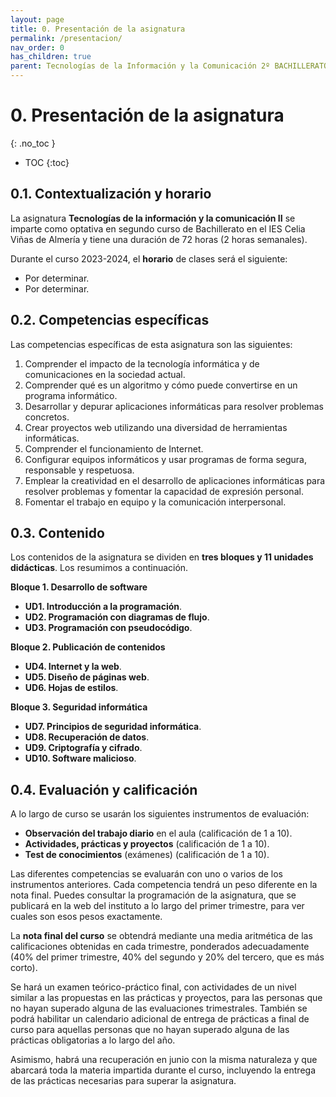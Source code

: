 ```yaml
---
layout: page
title: 0. Presentación de la asignatura
permalink: /presentacion/
nav_order: 0
has_children: true
parent: Tecnologías de la Información y la Comunicación 2º BACHILLERATO
---
```


# 0. Presentación de la asignatura
{: .no_toc }

- TOC
{:toc}

## 0.1. Contextualización y horario

La asignatura **Tecnologías de la información y la comunicación II** se imparte como optativa en segundo curso de Bachillerato en el IES Celia Viñas de Almería y tiene una duración de 72 horas (2 horas semanales).

Durante el curso 2023-2024, el **horario** de clases será el siguiente:

* Por determinar.
* Por determinar.


## 0.2. Competencias específicas

Las competencias específicas de esta asignatura son las siguientes:

1. Comprender el impacto de la tecnología informática y de comunicaciones en la sociedad actual.
2. Comprender qué es un algoritmo y cómo puede convertirse en un programa informático.
3. Desarrollar y depurar aplicaciones informáticas para resolver problemas concretos.
4. Crear proyectos web utilizando una diversidad de herramientas informáticas.
5. Comprender el funcionamiento de Internet.
6. Configurar equipos informáticos y usar programas de forma segura, responsable y respetuosa.
7. Emplear la creatividad en el desarrollo de aplicaciones informáticas para resolver problemas y fomentar la capacidad de expresión personal.
8. Fomentar el trabajo en equipo y la comunicación interpersonal.

## 0.3. Contenido

Los contenidos de la asignatura se dividen en **tres bloques y 11 unidades didácticas**. Los resumimos a continuación.

**Bloque 1. Desarrollo de software**

* **UD1. Introducción a la programación**.
* **UD2. Programación con diagramas de flujo**.
* **UD3. Programación con pseudocódigo**.

**Bloque 2. Publicación de contenidos**

* **UD4. Internet y la web**.
* **UD5. Diseño de páginas web**.
* **UD6. Hojas de estilos**.

**Bloque 3. Seguridad informática**

* **UD7. Principios de seguridad informática**. 
* **UD8. Recuperación de datos**. 
* **UD9. Criptografía y cifrado**.
* **UD10. Software malicioso**.


## 0.4. Evaluación y calificación

A lo largo de curso se usarán los siguientes instrumentos de evaluación:

* **Observación del trabajo diario** en el aula (calificación de 1 a 10).
* **Actividades, prácticas y proyectos** (calificación de 1 a 10).
* **Test de conocimientos** (exámenes) (calificación de 1 a 10).

Las diferentes competencias se evaluarán con uno o varios de los instrumentos anteriores. Cada competencia tendrá un peso diferente en la nota final. Puedes consultar la programación de la asignatura, que se publicará en la web del instituto a lo largo del primer trimestre, para ver cuales son esos pesos exactamente.

La **nota final del curso** se obtendrá mediante una media aritmética de las calificaciones obtenidas en cada trimestre, ponderados adecuadamente (40% del primer trimestre, 40% del segundo y 20% del tercero, que es más corto).

Se hará un examen teórico-práctico final, con actividades de un nivel similar a las propuestas en las prácticas y proyectos, para las personas que no hayan superado alguna de las evaluaciones trimestrales. También se podrá habilitar un calendario adicional de entrega de prácticas a final de curso para aquellas personas que no hayan superado alguna de las prácticas obligatorias a lo largo del año.

Asimismo, habrá una recuperación en junio con la misma naturaleza y que abarcará toda la materia impartida durante el curso, incluyendo la entrega de las prácticas necesarias para superar la asignatura.



